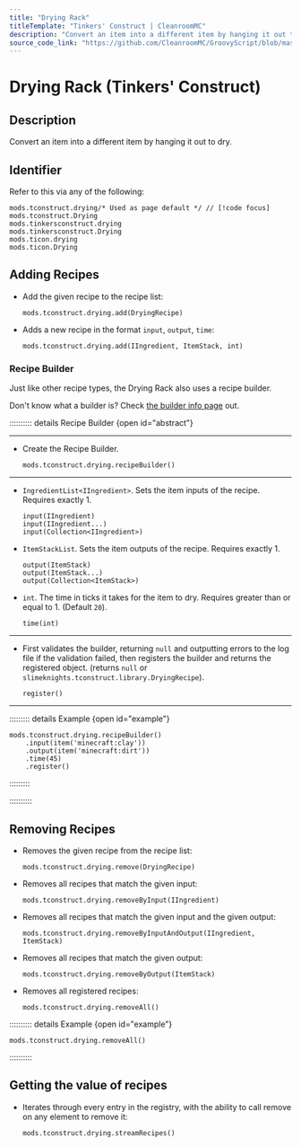 ```yaml
---
title: "Drying Rack"
titleTemplate: "Tinkers' Construct | CleanroomMC"
description: "Convert an item into a different item by hanging it out to dry."
source_code_link: "https://github.com/CleanroomMC/GroovyScript/blob/master/src/main/java/com/cleanroommc/groovyscript/compat/mods/tinkersconstruct/Drying.java"
---
```


# Drying Rack (Tinkers' Construct)

## Description

Convert an item into a different item by hanging it out to dry.

## Identifier

Refer to this via any of the following:

```groovy:no-line-numbers {1}
mods.tconstruct.drying/* Used as page default */ // [!code focus]
mods.tconstruct.Drying
mods.tinkersconstruct.drying
mods.tinkersconstruct.Drying
mods.ticon.drying
mods.ticon.Drying
```


## Adding Recipes

- Add the given recipe to the recipe list:

    ```groovy:no-line-numbers
    mods.tconstruct.drying.add(DryingRecipe)
    ```

- Adds a new recipe in the format `input`, `output`, `time`:

    ```groovy:no-line-numbers
    mods.tconstruct.drying.add(IIngredient, ItemStack, int)
    ```


### Recipe Builder

Just like other recipe types, the Drying Rack also uses a recipe builder.

Don't know what a builder is? Check [the builder info page](../../getting_started/builder.md) out.

:::::::::: details Recipe Builder {open id="abstract"}

---

- Create the Recipe Builder.

    ```groovy:no-line-numbers
    mods.tconstruct.drying.recipeBuilder()
    ```

---

- `IngredientList<IIngredient>`. Sets the item inputs of the recipe. Requires exactly 1.

    ```groovy:no-line-numbers
    input(IIngredient)
    input(IIngredient...)
    input(Collection<IIngredient>)
    ```

- `ItemStackList`. Sets the item outputs of the recipe. Requires exactly 1.

    ```groovy:no-line-numbers
    output(ItemStack)
    output(ItemStack...)
    output(Collection<ItemStack>)
    ```

- `int`. The time in ticks it takes for the item to dry. Requires greater than or equal to 1. (Default `20`).

    ```groovy:no-line-numbers
    time(int)
    ```

---

- First validates the builder, returning `null` and outputting errors to the log file if the validation failed, then registers the builder and returns the registered object. (returns `null` or `slimeknights.tconstruct.library.DryingRecipe`).

    ```groovy:no-line-numbers
    register()
    ```

---

::::::::: details Example {open id="example"}
```groovy:no-line-numbers
mods.tconstruct.drying.recipeBuilder()
    .input(item('minecraft:clay'))
    .output(item('minecraft:dirt'))
    .time(45)
    .register()
```

:::::::::

::::::::::

## Removing Recipes

- Removes the given recipe from the recipe list:

    ```groovy:no-line-numbers
    mods.tconstruct.drying.remove(DryingRecipe)
    ```

- Removes all recipes that match the given input:

    ```groovy:no-line-numbers
    mods.tconstruct.drying.removeByInput(IIngredient)
    ```

- Removes all recipes that match the given input and the given output:

    ```groovy:no-line-numbers
    mods.tconstruct.drying.removeByInputAndOutput(IIngredient, ItemStack)
    ```

- Removes all recipes that match the given output:

    ```groovy:no-line-numbers
    mods.tconstruct.drying.removeByOutput(ItemStack)
    ```

- Removes all registered recipes:

    ```groovy:no-line-numbers
    mods.tconstruct.drying.removeAll()
    ```

:::::::::: details Example {open id="example"}
```groovy:no-line-numbers
mods.tconstruct.drying.removeAll()
```

::::::::::

## Getting the value of recipes

- Iterates through every entry in the registry, with the ability to call remove on any element to remove it:

    ```groovy:no-line-numbers
    mods.tconstruct.drying.streamRecipes()
    ```
